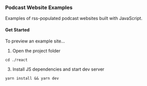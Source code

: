 ### Podcast Website Examples
Examples of rss-populated podcast websites built with JavaScript.

#### Get Started
To preview an example site...

1. Open the project folder
```ssh
cd ./react
```
3. Install JS dependencies and start dev server
```ssh
yarn install && yarn dev
```
